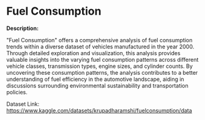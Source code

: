 # Fuel Consumption

**Description:**

"Fuel Consumption" offers a comprehensive analysis of fuel consumption trends within a diverse dataset of vehicles manufactured in the year 2000. Through detailed exploration and visualization, this analysis provides valuable insights into the varying fuel consumption patterns across different vehicle classes, transmission types, engine sizes, and cylinder counts. By uncovering these consumption patterns, the analysis contributes to a better understanding of fuel efficiency in the automotive landscape, aiding in discussions surrounding environmental sustainability and transportation policies.

Dataset Link: https://www.kaggle.com/datasets/krupadharamshi/fuelconsumption/data
